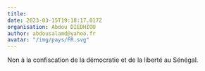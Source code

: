```yaml
---
title: 
date: 2023-03-15T19:18:17.017Z
organisation: Abdou DIEDHIOU 
author: abdousalamd@yahoo.fr
avatar: "/img/pays/FR.svg"
---
```


Non  à la confiscation de la démocratie et de la liberté au Sénégal. 
